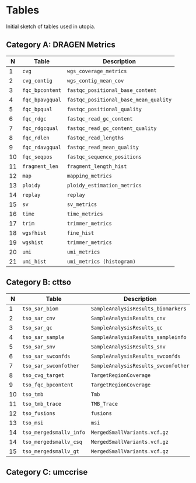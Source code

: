 # Tables

Initial sketch of tables used in utopia.


## Category A: DRAGEN Metrics

| N  | Table           | Description                           |
| -- | ---             | ---                                   |
| 1  | `cvg`           | `wgs_coverage_metrics`                |
| 2  | `cvg_contig`    | `wgs_contig_mean_cov`                 |
| 3  | `fqc_bpcontent` | `fastqc_positional_base_content`      |
| 4  | `fqc_bpavgqual` | `fastqc_positional_base_mean_quality` |
| 5  | `fqc_bpqual`    | `fastqc_positional_quality`           |
| 6  | `fqc_rdgc`      | `fastqc_read_gc_content`              |
| 7  | `fqc_rdgcqual`  | `fastqc_read_gc_content_quality`      |
| 8  | `fqc_rdlen`     | `fastqc_read_lengths`                 |
| 9  | `fqc_rdavgqual` | `fastqc_read_mean_quality`            |
| 10 | `fqc_seqpos`    | `fastqc_sequence_positions`           |
| 11 | `fragment_len`  | `fragment_length_hist`                |
| 12 | `map`           | `mapping_metrics`                     |
| 13 | `ploidy`        | `ploidy_estimation_metrics`           |
| 14 | `replay`        | `replay`                              |
| 15 | `sv`            | `sv_metrics`                          |
| 16 | `time`          | `time_metrics`                        |
| 17 | `trim`          | `trimmer_metrics`                     |
| 18 | `wgsfhist`      | `fine_hist`                           |
| 19 | `wgshist`       | `trimmer_metrics`                     |
| 20 | `umi`           | `umi_metrics`                         |
| 21 | `umi_hist`      | `umi_metrics (histogram)`             |

## Category B: cttso

| N  | Table                   | Description                         |
| -- | ---                     | ---                                 |
| 1  | `tso_sar_biom`          | `SampleAnalysisResults_biomarkers`  |
| 2  | `tso_sar_cnv`           | `SampleAnalysisResults_cnv`         |
| 3  | `tso_sar_qc`            | `SampleAnalysisResults_qc`          |
| 4  | `tso_sar_sample`        | `SampleAnalysisResults_sampleinfo`  |
| 5  | `tso_sar_snv`           | `SampleAnalysisResults_snv`         |
| 6  | `tso_sar_swconfds`      | `SampleAnalysisResults_swconfds`    |
| 7  | `tso_sar_swconfother`   | `SampleAnalysisResults_swconfother` |
| 8  | `tso_cvg_target`        | `TargetRegionCoverage`              |
| 9  | `tso_fqc_bpcontent`     | `TargetRegionCoverage`              |
| 10 | `tso_tmb`               | `Tmb`                               |
| 11 | `tso_tmb_trace`         | `TMB_Trace`                         |
| 12 | `tso_fusions`           | `fusions`                           |
| 13 | `tso_msi`               | `msi`                               |
| 14 | `tso_mergedsmallv_info` | `MergedSmallVariants.vcf.gz`        |
| 14 | `tso_mergedsmallv_csq`  | `MergedSmallVariants.vcf.gz`        |
| 15 | `tso_mergedsmallv_gt`   | `MergedSmallVariants.vcf.gz`        |


## Category C: umccrise



